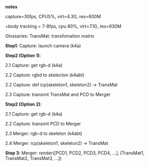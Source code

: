 **notes**

capture=30fps, CPU5%, virt=4.3G, res=600M

+body tracking = 7-8fps, cpu 80%, virt=7.1G, res=630M

Glossaries:
TransMat: transfomation matrix

**Step1**: Capture: launch camera (k4a)

**Step2 (Option 1)**:

2.1 Capture: get rgb-d (k4a)

2.2 Capture: rgbd to skelecton (k4abt)

2.2 Capture: def icp(skeleton1, skeleton2) -> TransMat

2.3 Capture: transmit TransMat and PCD to Merger

**Step2 (Option 2)**:

2.1 Capture: get rgb-d (k4a)

2.2 Capture: transmit PCD to Merger

2.3 Merger: rgb-d to skeleton (k4abt)

2.4 Merger: icp(skeleton1, skeleton2) -> TransMat


**Step 3**: Merger: render([PCD1, PCD2, PCD3, PCD4, ...], [TransMat1, TransMat2, TransMat3, ...])
